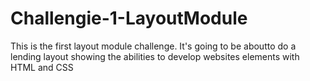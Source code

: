 # Challengie-1-LayoutModule
This is the first layout module challenge. It's  going  to be aboutto do a lending  layout showing the abilities to develop websites elements with HTML and CSS
